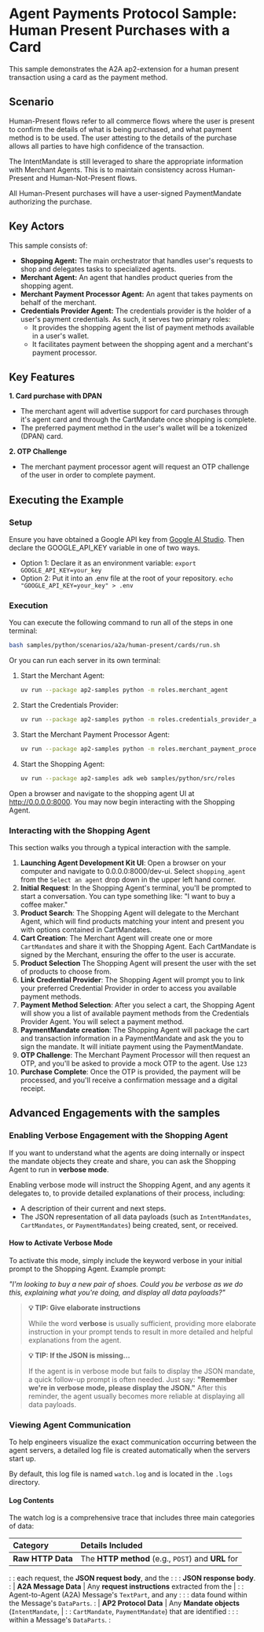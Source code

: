 # Agent Payments Protocol Sample: Human Present Purchases with a Card

This sample demonstrates the A2A ap2-extension for a human present transaction
using a card as the payment method.

## Scenario

Human-Present flows refer to all commerce flows where the user is present to
confirm the details of what is being purchased, and what payment method is to be
used. The user attesting to the details of the purchase allows all parties to
have high confidence of the transaction.

The IntentMandate is still leveraged to share the appropriate information with
Merchant Agents. This is to maintain consistency across Human-Present and
Human-Not-Present flows.

All Human-Present purchases will have a user-signed PaymentMandate authorizing
the purchase.

## Key Actors

This sample consists of:

- **Shopping Agent:** The main orchestrator that handles user's requests to
    shop and delegates tasks to specialized agents.
- **Merchant Agent:** An agent that handles product queries from the shopping
    agent.
- **Merchant Payment Processor Agent:** An agent that takes payments on behalf
    of the merchant.
- **Credentials Provider Agent:** The credentials provider is the holder of a
    user's payment credentials. As such, it serves two primary roles:
    - It provides the shopping agent the list of payment methods available in
        a user's wallet.
    - It facilitates payment between the shopping agent and a merchant's
        payment processor.

## Key Features

**1. Card purchase with DPAN**

- The merchant agent will advertise support for card purchases through it's
    agent card and through the CartMandate once shopping is complete.
- The preferred payment method in the user's wallet will be a tokenized (DPAN)
    card.

**2. OTP Challenge**

- The merchant payment processor agent will request an OTP challenge of the
    user in order to complete payment.

## Executing the Example

### Setup

Ensure you have obtained a Google API key from
[Google AI Studio](https://aistudio.google.com/apikey). Then declare the
GOOGLE_API_KEY variable in one of two ways.

- Option 1: Declare it as an environment variable: `export
    GOOGLE_API_KEY=your_key`
- Option 2: Put it into an .env file at the root of your repository. `echo
    "GOOGLE_API_KEY=your_key" > .env`

### Execution

You can execute the following command to run all of the steps in one terminal:

```sh
bash samples/python/scenarios/a2a/human-present/cards/run.sh
```

Or you can run each server in its own terminal:

1. Start the Merchant Agent:

    ```sh
    uv run --package ap2-samples python -m roles.merchant_agent
    ```

2. Start the Credentials Provider:

    ```sh
    uv run --package ap2-samples python -m roles.credentials_provider_agent
    ```

3. Start the Merchant Payment Processor Agent:

    ```sh
    uv run --package ap2-samples python -m roles.merchant_payment_processor_agent
    ```

4. Start the Shopping Agent:

    ```sh
    uv run --package ap2-samples adk web samples/python/src/roles
    ```

Open a browser and navigate to the shopping agent UI at <http://0.0.0.0:8000>. You
may now begin interacting with the Shopping Agent.

### Interacting with the Shopping Agent

This section walks you through a typical interaction with the sample.

1. **Launching Agent Development Kit UI**: Open a browser on your computer and
    navigate to 0.0.0.0:8000/dev-ui. Select `shopping_agent` from the `Select an
    agent` drop down in the upper left hand corner.
1. **Initial Request**: In the Shopping Agent's terminal, you'll be prompted to
    start a conversation. You can type something like: "I want to buy a coffee
    maker."
1. **Product Search**: The Shopping Agent will delegate to the Merchant Agent,
    which will find products matching your intent and present you with options
    contained in CartMandates.
1. **Cart Creation**: The Merchant Agent will create one or more `CartMandate`s
    and share it with the Shopping Agent. Each CartMandate is signed by the
    Merchant, ensuring the offer to the user is accurate.
1. **Product Selection** The Shopping Agent will present the user with the set
    of products to choose from.
1. **Link Credential Provider**: The Shopping Agent will prompt you to link
    your preferred Credential Provider in order to access you available payment
    methods.
1. **Payment Method Selection**: After you select a cart, the Shopping Agent
    will show you a list of available payment methods from the Credentials
    Provider Agent. You will select a payment method.
1. **PaymentMandate creation**: The Shopping Agent will package the cart and
    transaction information in a PaymentMandate and ask the you to sign the
    mandate. It will initiate payment using the PaymentMandate.
1. **OTP Challenge**: The Merchant Payment Processor will then request an OTP,
    and you'll be asked to provide a mock OTP to the agent. Use `123`
1. **Purchase Complete**: Once the OTP is provided, the payment will be
    processed, and you'll receive a confirmation message and a digital receipt.

## Advanced Engagements with the samples

### Enabling Verbose Engagement with the Shopping Agent

If you want to understand what the agents are doing internally or inspect the
mandate objects they create and share, you can ask the Shopping Agent to run in
**verbose mode**.

Enabling verbose mode will instruct the Shopping Agent, and any agents it
delegates to, to provide detailed explanations of their process, including:

- A description of their current and next steps.
- The JSON representation of all data payloads (such as `IntentMandates`,
    `CartMandates`, or `PaymentMandates`) being created, sent, or received.

#### How to Activate Verbose Mode

To activate this mode, simply include the keyword verbose in your initial prompt
to the Shopping Agent. Example prompt:

*"I'm looking to buy a new pair of shoes. Could you be verbose as we do this,
explaining what you're doing, and display all data payloads?"*

> **💡 TIP: Give elaborate instructions**
>
> While the word **verbose** is usually sufficient, providing more elaborate
> instruction in your prompt tends to result in more detailed and helpful
> explanations from the agent.

> **💡 TIP: If the JSON is missing...**
>
> If the agent is in verbose mode but fails to display the JSON mandate, a quick
> follow-up prompt is often needed. Just say: **"Remember we're in verbose mode,
> please display the JSON."** After this reminder, the agent usually becomes
> more reliable at displaying all data payloads.

### Viewing Agent Communication

To help engineers visualize the exact communication occurring between the agent
servers, a detailed log file is created automatically when the servers start up.

By default, this log file is named `watch.log` and is located in the `.logs`
directory.

#### Log Contents

The watch log is a comprehensive trace that includes three main categories of
data:

| Category              | Details Included                                     |
| :-------------------- | :--------------------------------------------------- |
| **Raw HTTP Data**     | The **HTTP method** (e.g., `POST`) and **URL** for   |
:                       : each request, the **JSON request body**, and the :
:                       : **JSON response body**.                              :
| **A2A Message Data**  | Any **request instructions** extracted from the      |
:                       : Agent-to-Agent (A2A) Message's `TextPart`, and any   :
:                       : data found within the Message's `DataParts`.         :
| **AP2 Protocol Data** | Any **Mandate objects** (`IntentMandate`,            |
:                       : `CartMandate`, `PaymentMandate`) that are identified :
:                       : within a Message's `DataParts`.                      :
